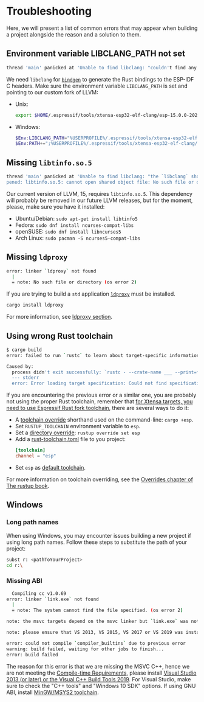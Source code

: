 # Troubleshooting

Here, we will present a list of common errors that may appear when building a project alongside the reason and a solution to them.

## Environment variable LIBCLANG_PATH not set

```sh
thread 'main' panicked at 'Unable to find libclang: "couldn't find any valid shared libraries matching: ['libclang.so', 'libclang-*.so', 'libclang.so.*', 'libclang-*.so.*'], set the `LIBCLANG_PATH` environment variable to a path where one of these files can be found (invalid: [])"', /home/esp/.cargo/registry/src/github.com-1ecc6299db9ec823/bindgen-0.60.1/src/lib.rs:2172:31
```

We need `libclang` for [`bindgen`] to generate the Rust bindings to the ESP-IDF C headers.
Make sure the environment variable `LIBCLANG_PATH` is set and pointing to our custom fork of LLVM:

- Unix:
  ```sh
  export $HOME/.espressif/tools/xtensa-esp32-elf-clang/esp-15.0.0-20221014-x86_64-unknown-linux-gnu/esp-clang/lib
  ```
- Windows:
  ```powershell
  $Env:LIBCLANG_PATH="%USERPROFILE%/.espressif/tools/xtensa-esp32-elf-clang/esp-15.0.0-20221014-x86_64-unknown-linux-gnu/esp-clang/bin/libclang.dll"
  $Env:PATH+=";%USERPROFILE%/.espressif/tools/xtensa-esp32-elf-clang/esp-15.0.0-20221014-x86_64-unknown-linux-gnu/esp-clang/bin/"
  ```

[`bindgen`]: https://github.com/rust-lang/rust-bindgen

## Missing `libtinfo.so.5`

```sh
thread 'main' panicked at 'Unable to find libclang: "the `libclang` shared library at /home/user/.espressif/tools/xtensa-esp32-elf-clang/esp-15.0.0-20221014-x86_64-unknown-linux-gnu/esp-clang/lib/libclang.so.15.0.0 could not be o
pened: libtinfo.so.5: cannot open shared object file: No such file or directory"', /home/user/.cargo/registry/src/github.com-1ecc6299db9ec823/bindgen-0.60.1/src/lib.rs:2172:31
```

Our current version of LLVM, 15, requires `libtinfo.so.5`. This dependency will probably be removed in our future LLVM releases, but for the moment, please, make sure you have it installed:

- Ubuntu/Debian: `sudo apt-get install libtinfo5`
- Fedora: `sudo dnf install ncurses-compat-libs`
- openSUSE: `sudo dnf install libncurses5`
- Arch Linux: `sudo pacman -S ncurses5-compat-libs`

## Missing `ldproxy`

```sh
error: linker `ldproxy` not found
  |
  = note: No such file or directory (os error 2)
```

If you are trying to build a `std` application [`ldproxy`] must be installed.

```sh
cargo install ldproxy
```

For more information, see [ldproxy section].

[`ldproxy`]: https://github.com/esp-rs/embuild/tree/master/ldproxy
[ldproxy section]: installation.md#ldproxy

## Using wrong Rust toolchain

```sh
$ cargo build
error: failed to run `rustc` to learn about target-specific information

Caused by:
  process didn't exit successfully: `rustc - --crate-name ___ --print=file-names --target xtensa-esp32-espidf --crate-type bin --crate-type rlib --crate-type dylib --crate-type cdylib --crate-type staticlib --crate-type proc-macro --print=sysroot --print=cfg` (exit status: 1)
  --- stderr
  error: Error loading target specification: Could not find specification for target "xtensa-esp32-espidf". Run `rustc --print target-list` for a list of built-in targets
```

If you are encountering the previous error or a similar one, you are probably not using the proper Rust toolchain, remember that [for Xtensa targets, you need to use Espressif Rust fork toolchain], there are several ways to do it:

- A [toolchain override] shorthand used on the command-line: `cargo +esp`.
- Set `RUSTUP_TOOLCHAIN` environment variable to `esp`.
- Set a [directory override]: `rustup override set esp`
- Add a [rust-toolchain.toml] file to you project:
  ```toml
  [toolchain]
  channel = "esp"
  ```
- Set `esp` as [default toolchain].

For more information on toolchain overriding, see the [Overrides chapter of The rustup book].

[for Xtensa targets, you need to use Espressif Rust fork toolchain]: index.md#rust-in-xtensa-targets
[toolchain override]: https://rust-lang.github.io/rustup/overrides.html#toolchain-override-shorthand
[directory override]: https://rust-lang.github.io/rustup/overrides.html#directory-overrides
[rust-toolchain.toml]: https://rust-lang.github.io/rustup/overrides.html#the-toolchain-file
[default toolchain]: https://rust-lang.github.io/rustup/overrides.html#default-toolchain
[Overrides chapter of The rustup book]: https://rust-lang.github.io/rustup/overrides.html#overrides

## Windows

### Long path names

When using Windows, you may encounter issues building a new project if using long path names. Follow these steps to substitute the path of your project:

```sh
subst r: <pathToYourProject>
cd r:\
```

### Missing ABI

```sh
  Compiling cc v1.0.69
error: linker `link.exe` not found
  |
  = note: The system cannot find the file specified. (os error 2)

note: the msvc targets depend on the msvc linker but `link.exe` was not found

note: please ensure that VS 2013, VS 2015, VS 2017 or VS 2019 was installed with the Visual C++ option

error: could not compile `compiler_builtins` due to previous error
warning: build failed, waiting for other jobs to finish...
error: build failed
```

The reason for this error is that we are missing the MSVC C++, hence we are not meeting the [Compile-time Requirements], please install [Visual Studio 2013 (or later) or the Visual C++ Build Tools 2019]. For Visual Studio, make sure to check the "C++ tools" and "Windows 10 SDK" options.
If using GNU ABI, install [MinGW/MSYS2 toolchain].

[Compile-time Requirements]: https://github.com/rust-lang/cc-rs#compile-time-requirements
[Visual Studio 2013 (or later) or the Visual C++ Build Tools 2019]: https://rust-lang.github.io/rustup/installation/windows.html
[MinGW/MSYS2 toolchain]: https://www.msys2.org/
